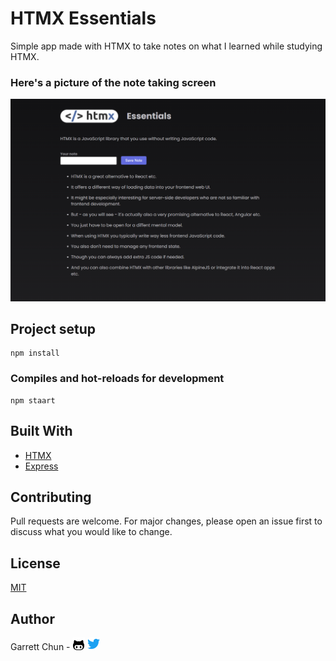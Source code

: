 # HTMX Essentials

Simple app made with HTMX to take notes on what I learned while studying HTMX. 

### Here's a picture of the note taking screen

![Notes](./src/assets/notes.png)


## Project setup

```
npm install
```

### Compiles and hot-reloads for development

```
npm staart
```

## Built With

- [HTMX](https://htmx.org/)
- [Express](https://expressjs.com/)

## Contributing

Pull requests are welcome. For major changes, please open an issue first to discuss what you would like to change.

## License

[MIT](https://choosealicense.com/licenses/mit/)

## Author

Garrett Chun - [![Github][1.1]][1] [![Twitter][1.2]][2]

[1.1]: ./src/assets/githubCat.png
[1.2]: ./src/assets/twitter20.png
[1]: https://github.com/KapakahiCoder
[2]: http://www.twitter.com/KapakahiCoder